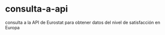 # consulta-a-api
consulta a la API de Eurostat para obtener datos del nivel de satisfacción en Europa
